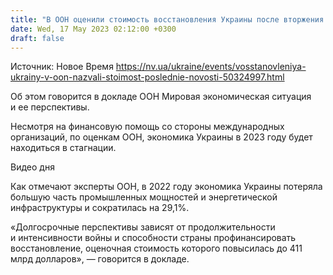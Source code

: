 ```yaml
---
title: "В ООН оценили стоимость восстановления Украины после вторжения России"
date: Wed, 17 May 2023 02:12:00 +0300
draft: false
---
```

Источник: Новое Время https://nv.ua/ukraine/events/vosstanovleniya-ukrainy-v-oon-nazvali-stoimost-poslednie-novosti-50324997.html


Об этом говорится в докладе ООН Мировая экономическая ситуация и ее перспективы.

Несмотря на финансовую помощь со стороны международных организаций, по оценкам ООН, экономика Украины в 2023 году будет находиться в стагнации.

  Видео дня    

Как отмечают эксперты ООН, в 2022 году экономика Украины потеряла большую часть промышленных мощностей и энергетической инфраструктуры и сократилась на 29,1%.

«Долгосрочные перспективы зависят от продолжительности и интенсивности войны и способности страны профинансировать восстановление, оценочная стоимость которого повысилась до 411 млрд долларов», — говорится в докладе.
